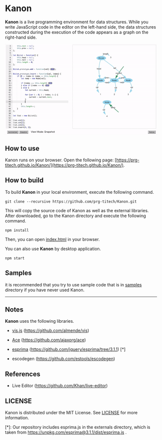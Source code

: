 # Kanon

__Kanon__ is a live programming environment for data structures.
While you write JavaScript code in the editor on the left-hand side,
the data structures constructed during the execution of the code appears as a graph on the right-hand side.

![](./example.gif)

## How to use

Kanon runs on your browser.  Open the following page: [https://prg-titech.github.io/Kanon/](https://prg-titech.github.io/Kanon/).

## How to build

To build __Kanon__ in your local environment,
execute the following command.
```
git clone --recursive https://github.com/prg-titech/Kanon.git
```
This will copy the source code of Kanon as well as the external libraries.
After downloaded, go to the Kanon directory and execute the following command.

```
npm install
```

Then, you can open [index.html](https://github.com/prg-titech/Kanon/blob/master/index.html) in your browser.

You can also use __Kanon__ by desktop application.

```
npm start
```

## Samples

it is recommended that you try to use sample code that is in [samples](https://github.com/prg-titech/Kanon/tree/master/samples) directory if you have never used Kanon.

---

## Notes

__Kanon__ uses the following libraries.

- [vis.js](http://visjs.org) (https://github.com/almende/vis)

- [Ace](https://ace.c9.io) (https://github.com/ajaxorg/ace)

- [esprima](http://esprima.org) (https://github.com/jquery/esprima/tree/3.1.1)
  [*]

- escodegen (https://github.com/estools/escodegen)


## References

- Live Editor (https://github.com/Khan/live-editor)

## LICENSE

Kanon is distributed under the MIT License. See [LICENSE](https://github.com/prg-titech/Kanon/blob/master/LICENSE) for more information.

[*]: Our repository includes esprima.js in the externals directory, which is taken from https://unpkg.com/esprima@3.1.1/dist/esprima.js .

